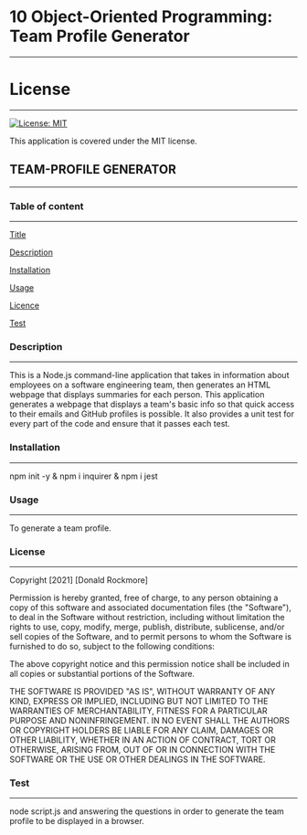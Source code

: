 # 10 Object-Oriented Programming: Team Profile Generator
***

# License
***

[![License: MIT](https://img.shields.io/badge/License-MIT-yellow.svg)](https://opensource.org/licenses/MIT)

This application is covered under the MIT license.

## TEAM-PROFILE GENERATOR
***

### Table of content
***

[Title](#Title"Title")

[Description](#Description"Description")

[Installation](#Installation"Installation")

[Usage](#Usage"Usage")

[Licence](#Licence"Licence")

[Test](#Test"Test")

### Description
***
This is a Node.js command-line application that takes in information about employees on a software engineering team, then generates an HTML webpage that displays summaries for each person. This application generates a webpage that displays a team's basic info so that quick access to their emails and GitHub profiles is possible. It also provides a unit test for every part of the code and ensure that it passes each test.

### Installation
***
npm init -y & npm i inquirer & npm i jest

### Usage 
***
To generate a team profile.

### License
***
Copyright [2021] [Donald Rockmore]

Permission is hereby granted, free of charge, to any person obtaining a copy of this software and associated documentation files (the "Software"), to deal in the Software without restriction, including without limitation the rights to use, copy, modify, merge, publish, distribute, sublicense, and/or sell copies of the Software, and to permit persons to whom the Software is furnished to do so, subject to the following conditions:

The above copyright notice and this permission notice shall be included in all copies or substantial portions of the Software.

THE SOFTWARE IS PROVIDED "AS IS", WITHOUT WARRANTY OF ANY KIND, EXPRESS OR IMPLIED, INCLUDING BUT NOT LIMITED TO THE WARRANTIES OF MERCHANTABILITY, FITNESS FOR A PARTICULAR PURPOSE AND NONINFRINGEMENT. IN NO EVENT SHALL THE AUTHORS OR COPYRIGHT HOLDERS BE LIABLE FOR ANY CLAIM, DAMAGES OR OTHER LIABILITY, WHETHER IN AN ACTION OF CONTRACT, TORT OR OTHERWISE, ARISING FROM, OUT OF OR IN CONNECTION WITH THE SOFTWARE OR THE USE OR OTHER DEALINGS IN THE SOFTWARE.

### Test
***
node script.js and answering the questions in order to generate the team profile to be displayed in a browser.

